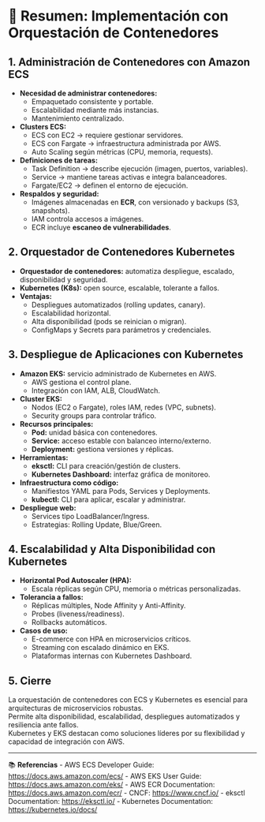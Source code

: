# 📘 Resumen: Implementación con Orquestación de Contenedores

## 1. Administración de Contenedores con Amazon ECS

-   **Necesidad de administrar contenedores:**
    -   Empaquetado consistente y portable.
    -   Escalabilidad mediante más instancias.
    -   Mantenimiento centralizado.
-   **Clusters ECS:**
    -   ECS con EC2 → requiere gestionar servidores.
    -   ECS con Fargate → infraestructura administrada por AWS.
    -   Auto Scaling según métricas (CPU, memoria, requests).
-   **Definiciones de tareas:**
    -   Task Definition → describe ejecución (imagen, puertos,
        variables).
    -   Service → mantiene tareas activas e integra balanceadores.
    -   Fargate/EC2 → definen el entorno de ejecución.
-   **Respaldos y seguridad:**
    -   Imágenes almacenadas en **ECR**, con versionado y backups (S3,
        snapshots).
    -   IAM controla accesos a imágenes.
    -   ECR incluye **escaneo de vulnerabilidades**.

## 2. Orquestador de Contenedores Kubernetes

-   **Orquestador de contenedores:** automatiza despliegue, escalado,
    disponibilidad y seguridad.
-   **Kubernetes (K8s):** open source, escalable, tolerante a fallos.
-   **Ventajas:**
    -   Despliegues automatizados (rolling updates, canary).
    -   Escalabilidad horizontal.
    -   Alta disponibilidad (pods se reinician o migran).
    -   ConfigMaps y Secrets para parámetros y credenciales.

## 3. Despliegue de Aplicaciones con Kubernetes

-   **Amazon EKS:** servicio administrado de Kubernetes en AWS.
    -   AWS gestiona el control plane.
    -   Integración con IAM, ALB, CloudWatch.
-   **Cluster EKS:**
    -   Nodos (EC2 o Fargate), roles IAM, redes (VPC, subnets).
    -   Security groups para controlar tráfico.
-   **Recursos principales:**
    -   **Pod:** unidad básica con contenedores.
    -   **Service:** acceso estable con balanceo interno/externo.
    -   **Deployment:** gestiona versiones y réplicas.
-   **Herramientas:**
    -   **eksctl:** CLI para creación/gestión de clusters.
    -   **Kubernetes Dashboard:** interfaz gráfica de monitoreo.
-   **Infraestructura como código:**
    -   Manifiestos YAML para Pods, Services y Deployments.
    -   **kubectl:** CLI para aplicar, escalar y administrar.
-   **Despliegue web:**
    -   Services tipo LoadBalancer/Ingress.
    -   Estrategias: Rolling Update, Blue/Green.

## 4. Escalabilidad y Alta Disponibilidad con Kubernetes

-   **Horizontal Pod Autoscaler (HPA):**
    -   Escala réplicas según CPU, memoria o métricas personalizadas.
-   **Tolerancia a fallos:**
    -   Réplicas múltiples, Node Affinity y Anti-Affinity.
    -   Probes (liveness/readiness).
    -   Rollbacks automáticos.
-   **Casos de uso:**
    -   E-commerce con HPA en microservicios críticos.
    -   Streaming con escalado dinámico en EKS.
    -   Plataformas internas con Kubernetes Dashboard.

## 5. Cierre

La orquestación de contenedores con ECS y Kubernetes es esencial para
arquitecturas de microservicios robustas.\
Permite alta disponibilidad, escalabilidad, despliegues automatizados y
resiliencia ante fallos.\
Kubernetes y EKS destacan como soluciones líderes por su flexibilidad y
capacidad de integración con AWS.

------------------------------------------------------------------------

📚 **Referencias** - AWS ECS Developer Guide:
https://docs.aws.amazon.com/ecs/ - AWS EKS User Guide:
https://docs.aws.amazon.com/eks/ - AWS ECR Documentation:
https://docs.aws.amazon.com/ecr/ - CNCF: https://www.cncf.io/ - eksctl
Documentation: https://eksctl.io/ - Kubernetes Documentation:
https://kubernetes.io/docs/
